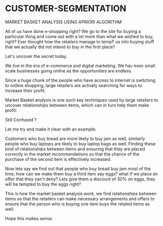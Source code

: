 # CUSTOMER-SEGMENTATION
MARKET BASKET ANALYSIS USING APRIORI ALGORITHM



All of us have done e-shopping right? We go to the site for buying a particular thing and come out with a lot more than what we wished to buy, right? Ever thought how the retailers manage to tempT us into buying stuff that we actually did not intend to buy in the first place?

Let's uncover the secret today.

We live in the era of e-commerce and digital marketing, We hav even small scale businesses going online as the opportunities are endless.

Since a huge chunk of the people who have access to internet is switching to onlline shopping, large retailers are actively searching for ways to increase their profit.

Market Basket analysis is one such key techniques used by large retailers to uncover relationships between items, which can in turn help them make profit:

Still Confused ?

Let me try and make it clear with an example:

Customers who buy bread are more likely to buy jam as well, similarly people who buy laptops are likely to buy laptop bags as well. Finding these kind of relationships between items and ensuring that they are placed correctly in the market recommendations so that the chance of the purchase of the second item is effectively increased.

Now lets say we find out that people who buy bread buy jam most of the time, how can we make them buy a third item say eggs? what if we place an offer that they can't deny? Lets give them a discount of 30% on eggs, they will be tempted to buy the eggs right?

This is how the market basket analysis work, we find relationships between items so that the retailers can make necessary arrangements and offers to ensure that the person who is buying one item buys the related items as well.

Hope this makes sense.
